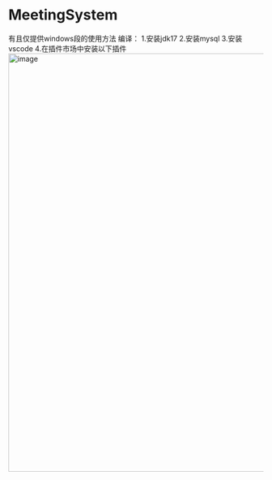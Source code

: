 # MeetingSystem
有且仅提供windows段的使用方法
编译：
1.安装jdk17
2.安装mysql
3.安装vscode
4.在插件市场中安装以下插件
<img width="825" height="824" alt="image" src="https://github.com/user-attachments/assets/ba3946a7-8173-4544-b53e-107d2e42ff73" />
